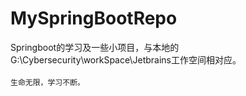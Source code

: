 # MySpringBootRepo

Springboot的学习及一些小项目，与本地的G:\Cybersecurity\workSpace\Jetbrains工作空间相对应。<br><br>
```生命无限，学习不断。```
